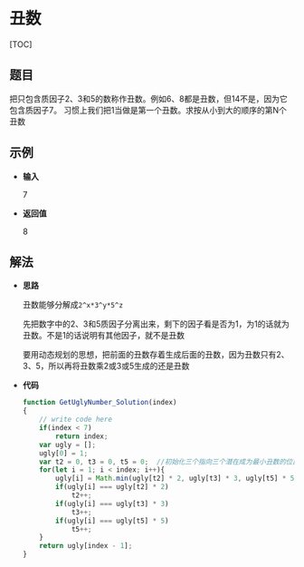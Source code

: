 # 丑数

[TOC]

## 题目

把只包含质因子2、3和5的数称作丑数。例如6、8都是丑数，但14不是，因为它包含质因子7。 习惯上我们把1当做是第一个丑数。求按从小到大的顺序的第N个丑数



## 示例

- **输入**

  7

- **返回值**

  8



## 解法

- **思路**

  丑数能够分解成`2^x*3^y*5^z`

  先把数字中的2、3和5质因子分离出来，剩下的因子看是否为1，为1的话就为丑数。不是1的话说明有其他因子，就不是丑数

  要用动态规划的思想，把前面的丑数存着生成后面的丑数，因为丑数只有2、3、5，所以再将丑数乘2或3或5生成的还是丑数

- **代码**

  ```javascript
  function GetUglyNumber_Solution(index)
  {
      // write code here
      if(index < 7)
          return index;
      var ugly = [];
      ugly[0] = 1;
      var t2 = 0, t3 = 0, t5 = 0;  //初始化三个指向三个潜在成为最小丑数的位置
      for(let i = 1; i < index; i++){
          ugly[i] = Math.min(ugly[t2] * 2, ugly[t3] * 3, ugly[t5] * 5);
          if(ugly[i] === ugly[t2] * 2) 
              t2++;
          if(ugly[i] === ugly[t3] * 3)
              t3++;
          if(ugly[i] === ugly[t5] * 5) 
              t5++;
      }
      return ugly[index - 1];
  }
  ```

  